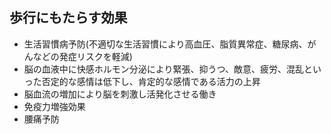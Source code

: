 ## 歩行にもたらす効果
- 生活習慣病予防(不適切な生活習慣により高血圧、脂質異常症、糖尿病、がんなどの発症リスクを軽減)
- 脳の血液中に快感ホルモン分泌により緊張、抑うつ、敵意、疲労、混乱といった否定的な感情は低下し、肯定的な感情である活力の上昇
- 脳血流の増加により脳を刺激し活発化させる働き
- 免疫力増強効果
- 腰痛予防

